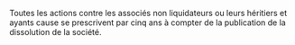   
 Toutes les actions contre les associés non liquidateurs ou leurs héritiers et ayants cause se prescrivent par cinq ans à compter de la publication de la dissolution de la société.  

  
